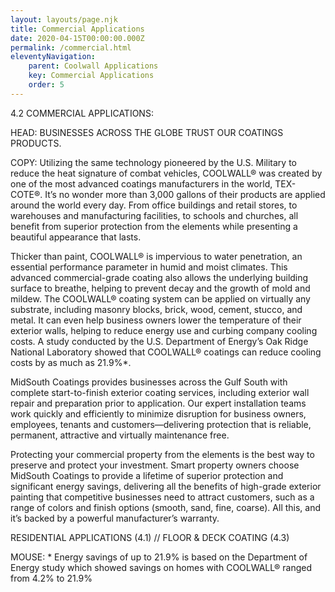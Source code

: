 ```yaml
---
layout: layouts/page.njk
title: Commercial Applications
date: 2020-04-15T00:00:00.000Z
permalink: /commercial.html
eleventyNavigation:
    parent: Coolwall Applications
    key: Commercial Applications
    order: 5
---
```


4.2 COMMERCIAL APPLICATIONS:

HEAD:   BUSINESSES ACROSS THE GLOBE TRUST OUR COATINGS PRODUCTS.

COPY:   Utilizing the same technology pioneered by the U.S. Military to reduce the heat signature of combat vehicles, COOLWALL® was created by one of the most advanced coatings manufacturers in the world, TEX-COTE®. It’s no wonder more than 3,000 gallons of their products are applied around the world every day. From office buildings and retail stores, to warehouses and manufacturing facilities, to schools and churches, all benefit from superior protection from the elements while presenting a beautiful appearance that lasts.

Thicker than paint, COOLWALL® is impervious to water penetration, an essential performance parameter in humid and moist climates. This advanced commercial-grade coating also allows the underlying building surface to breathe, helping to prevent decay and the growth of mold and mildew. The COOLWALL® coating system can be applied on virtually any substrate, including masonry blocks, brick, wood, cement, stucco, and metal. It can even help business owners lower the temperature of their exterior walls, helping to reduce energy use and curbing company cooling costs. A study conducted by the U.S. Department of Energy’s Oak Ridge National Laboratory showed that COOLWALL® coatings can reduce cooling costs by as much as 21.9%*.

MidSouth Coatings provides businesses across the Gulf South with complete start-to-finish exterior coating services, including exterior wall repair and preparation prior to application. Our expert installation teams work quickly and efficiently to minimize disruption for business owners, employees, tenants and customers—delivering protection that is reliable, permanent, attractive and virtually maintenance free.

Protecting your commercial property from the elements is the best way to preserve and protect your investment. Smart property owners choose MidSouth Coatings to provide a lifetime of superior protection and significant energy savings, delivering all the benefits of high-grade exterior painting that competitive businesses need to attract customers, such as a range of colors and finish options (smooth, sand, fine, coarse). All this, and it’s backed by a powerful manufacturer’s warranty.

RESIDENTIAL APPLICATIONS (4.1) // FLOOR & DECK COATING (4.3)

MOUSE:  * Energy savings of up to 21.9% is based on the Department of Energy study which showed savings on homes with COOLWALL® ranged from 4.2% to 21.9%
